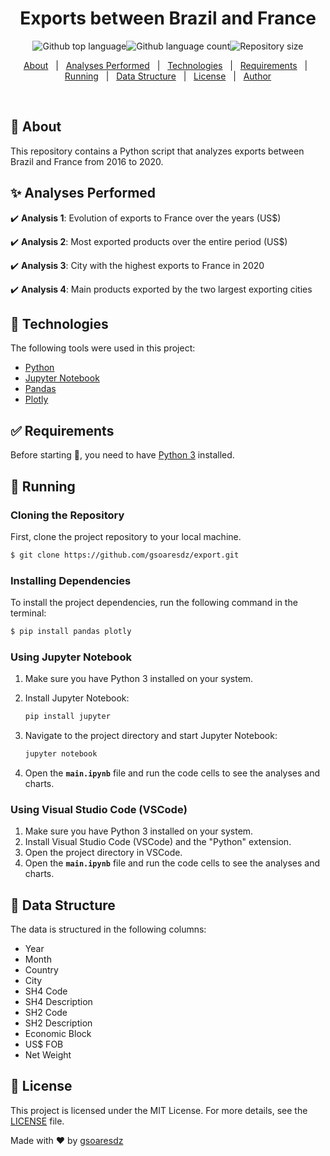 <h1 align="center">Exports between Brazil and France</h1><p align="center"><img alt="Github top language" src="https://img.shields.io/github/languages/top/gsoaresdz/export?color=56BEB8"><img alt="Github language count" src="https://img.shields.io/github/languages/count/gsoaresdz/export?color=56BEB8"><img alt="Repository size" src="https://img.shields.io/github/repo-size/gsoaresdz/export?color=56BEB8"></p><p align="center"><a href="#dart-about">About</a> &#xa0; | &#xa0;
  <a href="#sparkles-analyses-performed">Analyses Performed</a> &#xa0; | &#xa0;
  <a href="#rocket-technologies">Technologies</a> &#xa0; | &#xa0;
  <a href="#white_check_mark-requirements">Requirements</a> &#xa0; | &#xa0;
  <a href="#checkered_flag-running">Running</a> &#xa0; | &#xa0;
  <a href="#memo-data-structure">Data Structure</a> &#xa0; | &#xa0;
  <a href="#memo-license">License</a> &#xa0; | &#xa0;
  <a href="https://github.com/gsoaresdz" target="_blank">Author</a></p><br>
  
## **:dart: About**

This repository contains a Python script that analyzes exports between Brazil and France from 2016 to 2020.

## **:sparkles: Analyses Performed**

:heavy_check_mark: **Analysis 1**: Evolution of exports to France over the years (US$)

:heavy_check_mark: **Analysis 2**: Most exported products over the entire period (US$)

:heavy_check_mark: **Analysis 3**: City with the highest exports to France in 2020

:heavy_check_mark: **Analysis 4**: Main products exported by the two largest exporting cities

## **:rocket: Technologies**

The following tools were used in this project:

- [Python](https://www.python.org/)
- [Jupyter Notebook](https://jupyter.org/)
- [Pandas](https://pandas.pydata.org/)
- [Plotly](https://plotly.com/)

## **:white_check_mark: Requirements**

Before starting :checkered_flag:, you need to have [Python 3](https://www.python.org/downloads/) installed.

## **:checkered_flag: Running**

### Cloning the Repository

First, clone the project repository to your local machine.

```bash
$ git clone https://github.com/gsoaresdz/export.git
```

### Installing Dependencies

To install the project dependencies, run the following command in the terminal:

```bash
$ pip install pandas plotly
```

### Using Jupyter Notebook

1. Make sure you have Python 3 installed on your system.
2. Install Jupyter Notebook:
    
    ```bash
    pip install jupyter
    ```
    
3. Navigate to the project directory and start Jupyter Notebook:
    
    ```bash
    jupyter notebook
    ```
    
4. Open the **`main.ipynb`** file and run the code cells to see the analyses and charts.

### Using Visual Studio Code (VSCode)

1. Make sure you have Python 3 installed on your system.
2. Install Visual Studio Code (VSCode) and the "Python" extension.
3. Open the project directory in VSCode.
4. Open the **`main.ipynb`** file and run the code cells to see the analyses and charts.

## **:memo: Data Structure**

The data is structured in the following columns:

- Year
- Month
- Country
- City
- SH4 Code
- SH4 Description
- SH2 Code
- SH2 Description
- Economic Block
- US$ FOB
- Net Weight

## **:memo: License**

This project is licensed under the MIT License. For more details, see the [LICENSE](LICENSE) file.

Made with :heart: by <a href="https://github.com/gsoaresdz" target="_blank">gsoaresdz</a>
